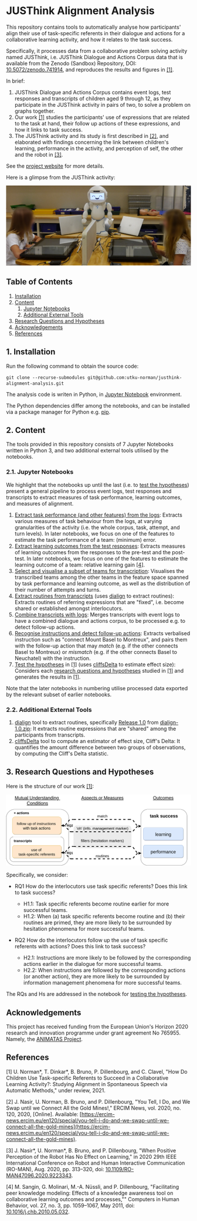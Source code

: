 # JUSThink Alignment Analysis

This repository contains tools to automatically analyse how participants' align their use of task-specific referents in their dialogue and actions for a collaborative learning activity, and how it relates to the task success.

Specifically, it processes data from a collaborative problem solving activity named JUSThink, i.e. JUSThink Dialogue and Actions Corpus data that is available from the Zenodo (Sandbox) Repository, DOI: [10.5072/zenodo.741914](https://sandbox.zenodo.org/record/741914), and reproduces the results and figures in [[1]](#references).

In brief: 

1. JUSThink Dialogue and Actions Corpus contains event logs, test responses and transcripts of children aged 9 through 12, as they participate in the JUSThink activity in pairs of two, to solve a problem on graphs together. 
2. Our work [[1]](#references) studies the participants' use of expressions that are related to the task at hand, their follow up actions of these expressions, and how it links to task success.
3. The JUSThink activity and its study is first described in [[2]](#references), and elaborated with findings concerning the link between children's learning, performance in the activity, and perception of self, the other and the robot in [[3]](#references). 

See the [project website](https://www.epfl.ch/labs/chili/index-html/research/animatas/justhink/) for more details. 

Here is a glimpse from the JUSThink activity:

![](readme_resources/justhink_activity_photo.jpg)

## Table of Contents
1. [Installation](#installation)
2. [Content](#content)
    1. [Jupyter Notebooks](#notebooks)
    2. [Additional External Tools](#additional_tools)
3. [Research Questions and Hypotheses](#rqs_hs)
4. [Acknowledgements](#acknowledgements)
5. [References](#references)


## 1. Installation <a name="installation"></a>
Run the following command to obtain the source code:
```
git clone --recurse-submodules git@github.com:utku-norman/justhink-alignment-analysis.git
```

The analysis code is writen in Python, in [Jupyter Notebook](https://jupyter.org/) environment. 

The Python dependencies differ among the notebooks, and can be installed via a package manager for Python e.g. [pip](https://pip.pypa.io/).


## 2. Content <a name="content"></a>

The tools provided in this repository consists of 7 Jupyter Notebooks written in Python 3, and two additional external tools utilised by the notebooks.

### 2.1. Jupyter Notebooks <a name="notebooks"></a>

We highlight that the notebooks up until the last (i.e. to [test the hypotheses](tools/7_test_the_hypotheses.ipynb)) present a general pipeline to process event logs, test responses and transcripts to extract measures of task performance, learning outcomes, and measures of alignment.

1. [Extract task performance (and other features) from the logs](tools/1_extract_performance_and_other_features_from_logs.ipynb):
Extracts various measures of task behaviour from the logs, at varying granularities of the activity (i.e. the whole corpus, task, attempt, and turn levels). 
In later notebooks, we focus on one of the features to estimate the task performance of a team: (minimum) error.
2. [Extract learning outcomes from the test responses](tools/2_extract_learning_gain_from_test_responses.ipynb):
Extracts measures of learning outcomes from the responses to the pre-test and the post-test.
In later notebooks, we focus on one of the features to estimate the learning outcome of a team: relative learning gain [[4]](#references).
3. [Select and visualise a subset of teams for transcription](tools/3_visualise_transcribed_teams.ipynb):
Visualises the transcribed teams among the other teams in the feature space spanned by task performance and learning outcome, as well as the distribution of their number of attempts and turns.
4. [Extract routines from transcripts](tools/4_extract_routines_from_transcripts.ipynb) (uses [dialign](https://github.com/GuillaumeDD/dialign) to extract routines): 
Extracts routines of referring expressions that are "fixed", i.e. become shared or established amongst interlocutors.
5. [Combine transcripts with logs](tools/5_construct_the_corpus_by_combining_transcripts_with_logs.ipynb):
Merges transcripts with event logs to have a combined dialogue and actions corpus, to be processed e.g. to detect follow-up actions.
6. [Recognise instructions and detect follow-up actions](tools/6_recognise_instructions_detect_follow-up_actions.ipynb): 
Extracts verbalised instruction such as "connect Mount Basel to Montreux", and pairs them with the follow-up action that may *match* (e.g. if the other connects Basel to Montreux) or *mismatch* (e.g. if the other connects Basel to Neuchatel) with the instruction.
7. [Test the hypotheses](tools/7_test_the_hypotheses.ipynb) in [[1]](#references) (uses [cliffsDelta](https://github.com/neilernst/cliffsDelta) to estimate effect size):
Considers each [research questions and hypotheses](#rqs_hs) studied in [[1]](#references) and generates the results in [[1]](#references).

Note that the later notebooks in numbering utilise processed data exported by the relevant subset of earlier notebooks.


### 2.2. Additional External Tools <a name="additional_tools"></a>

1. [dialign](https://github.com/GuillaumeDD/dialign) tool to extract routines, specifically [Release 1.0](https://github.com/GuillaumeDD/dialign/releases/tag/v1.0) from [dialign-1.0.zip](https://github.com/GuillaumeDD/dialign/releases/download/v1.0/dialign-1.0.zip):
It extracts routine expressions that are "shared" among the participants from transcripts.
2. [cliffsDelta](https://github.com/neilernst/cliffsDelta) tool to compute an estimator of effect size, Cliff's Delta: 
It quantifies the amount difference between two groups of observations, by computing the Cliff's Delta statistic.

## 3. Research Questions and Hypotheses <a name="rqs_hs"></a>
Here is the structure of our work [[1]](#references):

![](readme_resources/paper_structure.png)

Specifically, we consider:

* RQ1 How do the interlocutors use task specific referents? Does this link to task success?
    * H1.1: Task specific referents become routine earlier for more successful teams.
    * H1.2: When (a) task specific referents become routine and (b) their routines are primed, they are more likely to be surrounded by hesitation phenomena for more successful teams.

* RQ2 How do the interlocutors follow up the use of task specific referents with actions? Does this link to task success?
    * H2.1: Instructions are more likely to be followed by the corresponding actions earlier in the dialogue for more successful teams.
    * H2.2: When instructions are followed by the corresponding actions (or another action), they are more likely to be surrounded by information management phenomena for more successful teams.

The RQs and Hs are addressed in the notebook for [testing the hypotheses](tools/7_test_the_hypotheses.ipynb).


## Acknowledgements <a name="acknowledgements"></a>
 This project has received funding from the European Union's Horizon 2020 research and innovation programme under grant agreement No 765955. Namely, the [ANIMATAS Project](https://www.animatas.eu/).


## References <a name="references"></a>

[1] U. Norman\*, T. Dinkar\*, B. Bruno, P. Dillenbourg, and C. Clavel, "How Do Children Use Task-specific Referents to Succeed in a Collaborative Learning Activity?: Studying Alignment in Spontaneous Speech via Automatic Methods," under review, 2021.

[2] J. Nasir, U. Norman, B. Bruno, and P. Dillenbourg, "You Tell, I Do, and We Swap until we Connect All the Gold Mines!," ERCIM News, vol. 2020, no. 120, 2020, [Online]. Available: [https://ercim-news.ercim.eu/en120/special/you-tell-i-do-and-we-swap-until-we-connect-all-the-gold-mines](https://ercim-news.ercim.eu/en120/special/you-tell-i-do-and-we-swap-until-we-connect-all-the-gold-mines).

[3] J. Nasir\*, U. Norman\*, B. Bruno, and P. Dillenbourg, "When Positive Perception of the Robot Has No Effect on Learning," in 2020 29th IEEE International Conference on Robot and Human Interactive Communication (RO-MAN), Aug. 2020, pp. 313–320, doi: [10.1109/RO-MAN47096.2020.9223343](https://doi.org/10.1109/RO-MAN47096.2020.9223343).

[4] M. Sangin, G. Molinari, M.-A. Nüssli, and P. Dillenbourg, "Facilitating peer knowledge modeling: Effects of a knowledge awareness tool on collaborative learning outcomes and processes,"" Computers in Human Behavior, vol. 27, no. 3, pp. 1059–1067, May 2011, doi: [10.1016/j.chb.2010.05.032](https://doi.org/10.1016/j.chb.2010.05.032).




